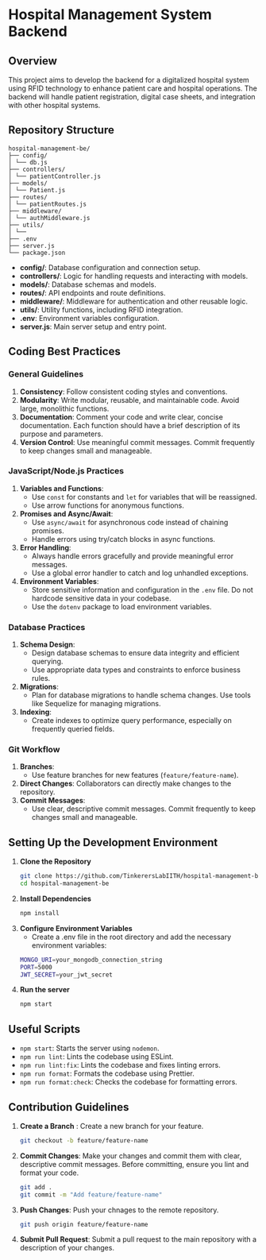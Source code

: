 # Hospital Management System Backend

## Overview
This project aims to develop the backend for a digitalized hospital system using RFID technology to enhance patient care and hospital operations. The backend will handle patient registration, digital case sheets, and integration with other hospital systems.

## Repository Structure
    hospital-management-be/
    ├── config/
    │ └── db.js
    ├── controllers/
    │ └── patientController.js
    ├── models/
    │ └── Patient.js
    ├── routes/
    │ └── patientRoutes.js
    ├── middleware/
    │ └── authMiddleware.js
    ├── utils/
    │ └── 
    ├── .env
    ├── server.js
    └── package.json


- **config/**: Database configuration and connection setup.
- **controllers/**: Logic for handling requests and interacting with models.
- **models/**: Database schemas and models.
- **routes/**: API endpoints and route definitions.
- **middleware/**: Middleware for authentication and other reusable logic.
- **utils/**: Utility functions, including RFID integration.
- **.env**: Environment variables configuration.
- **server.js**: Main server setup and entry point.

## Coding Best Practices

### General Guidelines
1. **Consistency**: Follow consistent coding styles and conventions.
2. **Modularity**: Write modular, reusable, and maintainable code. Avoid large, monolithic functions.
3. **Documentation**: Comment your code and write clear, concise documentation. Each function should have a brief description of its purpose and parameters.
4. **Version Control**: Use meaningful commit messages. Commit frequently to keep changes small and manageable.

### JavaScript/Node.js Practices
1. **Variables and Functions**:
   - Use `const` for constants and `let` for variables that will be reassigned.
   - Use arrow functions for anonymous functions.
2. **Promises and Async/Await**:
   - Use `async/await` for asynchronous code instead of chaining promises.
   - Handle errors using try/catch blocks in async functions.
3. **Error Handling**:
   - Always handle errors gracefully and provide meaningful error messages.
   - Use a global error handler to catch and log unhandled exceptions.
4. **Environment Variables**:
   - Store sensitive information and configuration in the `.env` file. Do not hardcode sensitive data in your codebase.
   - Use the `dotenv` package to load environment variables.

### Database Practices
1. **Schema Design**:
   - Design database schemas to ensure data integrity and efficient querying.
   - Use appropriate data types and constraints to enforce business rules.
2. **Migrations**:
   - Plan for database migrations to handle schema changes. Use tools like Sequelize for managing migrations.
3. **Indexing**:
   - Create indexes to optimize query performance, especially on frequently queried fields.

### Git Workflow
1. **Branches**:
   - Use feature branches for new features (`feature/feature-name`).
2. **Direct Changes**: Collaborators can directly make changes to the repository.
3. **Commit Messages**:
   - Use clear, descriptive commit messages. Commit frequently to keep changes small and manageable.

## Setting Up the Development Environment
1. **Clone the Repository**
   ```bash
   git clone https://github.com/TinkerersLabIITH/hospital-management-be.git
   cd hospital-management-be

2. **Install Dependencies**
    ```bash
    npm install

3. **Configure Environment Variables**
    - Create a .env file in the root directory and add the necessary environment variables:
    ```bash
    MONGO_URI=your_mongodb_connection_string
    PORT=5000
    JWT_SECRET=your_jwt_secret

4. **Run the server**
    ```bash
    npm start

## Useful Scripts
- `npm start`: Starts the server using `nodemon`.
- `npm run lint`: Lints the codebase using ESLint.
- `npm run lint:fix`: Lints the codebase and fixes linting errors.
- `npm run format`: Formats the codebase using Prettier.
- `npm run format:check`: Checks the codebase for formatting errors.

## Contribution Guidelines
1. **Create a Branch** : Create a new branch for your feature.
    ```bash
    git checkout -b feature/feature-name

2. **Commit Changes**: Make your changes and commit them with clear, descriptive commit messages. Before committing, ensure you lint and format your code.
    ```bash
    git add .
    git commit -m "Add feature/feature-name"

3. **Push Changes**: Push your chnages to the remote repository.
    ```bash
    git push origin feature/feature-name

4. **Submit Pull Request**: Submit a pull request to the main repository with a description of your changes.

